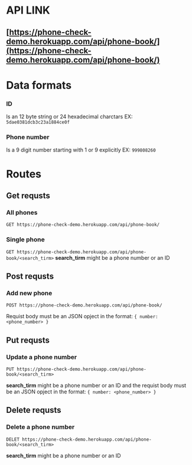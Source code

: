 # API LINK 
## [https://phone-check-demo.herokuapp.com/api/phone-book/](https://phone-check-demo.herokuapp.com/api/phone-book/)

# Data formats
### ID 
Is an 12 byte string or 24 hexadecimal charctars EX: `5dae0381dcb3c23a1884ce0f`

### Phone number 
Is a 9 digit number starting with 1 or 9 explicitly EX: `999808260`


# Routes

## Get requsts 
### All phones 
`GET https://phone-check-demo.herokuapp.com/api/phone-book/`

### Single phone 
`GET https://phone-check-demo.herokuapp.com/api/phone-book/<search_tirm>`
**search_tirm** might be a phone number or an ID 

## Post requsts
### Add new phone
`POST https://phone-check-demo.herokuapp.com/api/phone-book/`

Requist body must be an JSON opject in the format: `{ number: <phone_number> }`

## Put requsts 
### Update a phone number 
`PUT https://phone-check-demo.herokuapp.com/api/phone-book/<search_tirm>`

**search_tirm** might be a phone number or an ID 
and the requist body must be an JSON opject in the format: `{ number: <phone_number> }`

## Delete requsts 
### Delete a phone number 
`DELET https://phone-check-demo.herokuapp.com/api/phone-book/<search_tirm>`

**search_tirm** might be a phone number or an ID 
